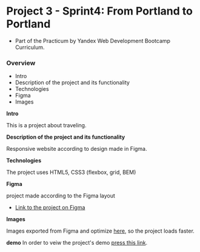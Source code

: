 
# Project 3 - Sprint4: From Portland to Portland
* Part of the Practicum by Yandex Web Development Bootcamp Curriculum.

### Overview
* Intro
* Description of the project and its functionality
* Technologies
* Figma
* Images

**Intro**

This is a project about traveling.

**Description of the project and its functionality**

Responsive website according to design made in Figma.

**Technologies**

The project uses HTML5, CSS3 (flexbox, grid, BEM)

**Figma**

project made according to the Figma layout 
* [Link to the project on Figma](https://www.figma.com/file/lNsn9aE1Be6bvg9FeAzRXT/Sprint-3-From-Portland-to-Portland-desktop-mobile?node-id=0%3A1)

**Images**

Images exported from Figma and optimize [here](https://tinypng.com/), so the project loads faster. 

**demo** 
In order to veiw the project's demo [press this link](https://benyossef27.github.io/web_project_3/).